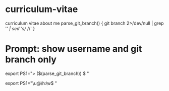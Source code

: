 # curriculum-vitae
curriculum vitae about me
parse_git_branch() {
  git branch 2>/dev/null | grep '*' | sed 's/* //'
}

# Prompt: show username and git branch only
export PS1="> (\$(parse_git_branch)) \$ "

export PS1="\u@\h:\w\$ "